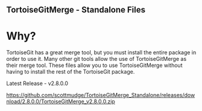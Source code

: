 ## TortoiseGitMerge - Standalone Files

# Why?

TortoiseGit has a great merge tool, but you must install the entire package in order to use it. Many other git tools allow the use of TortoiseGitMerge as their merge tool. These files allow you to use TortoiseGitMerge without having to install the rest of the TortoiseGit package.

Latest Release - v2.8.0.0

https://github.com/scottmudge/TortoiseGitMerge_Standalone/releases/download/2.8.0.0/TortoiseGitMerge_v2.8.0.0.zip
